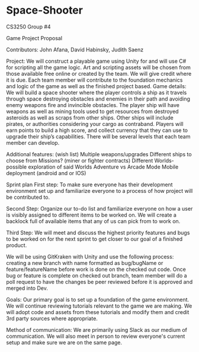 # Space-Shooter
CS3250
Group #4 

Game Project Proposal

Contributors:
John Afana, David Habinsky, Judith Saenz

Project:	We will construct a playable game using Unity for and will use C# for scripting all the game logic. Art and scripting assets will be chosen from those available free online or created by the team. We will give credit where it is due. Each team member will contribute to the foundation mechanics and logic of the game as well as the finished project based.
Game details: We will build a space shooter where the player controls a ship as it travels through space destroying obstacles and enemies in their path and avoiding enemy weapons fire and invincible obstacles. The player ship will have weapons as well as mining tools used to get resources from destroyed asteroids as well as scraps from other ships. Other ships will include pirates, or authorities considering your cargo as contraband. Players will earn points to build a high score, and collect currency that they can use to upgrade their ship’s capabilities. There will be several levels that each team member can develop.

Additional features: (wish list)
Multiple weapons/upgrades
Different ships to choose from
Missions? (miner or fighter contracts)
Different Worlds- possible exploration of said Worlds
Adventure vs Arcade Mode 
Mobile deployment (android and or IOS)

Sprint plan
First step: To make sure everyone has their development environment set up and familiarize everyone to a process of how project will be contributed to.

Second Step: Organize our to-do list and familiarize everyone on how a user is visibly assigned to different items to be worked on. We will create a backlock full of available items that any of us can pick from to work on.

Third Step: We will meet and discuss the highest priority features and bugs to be worked on for the next sprint to get closer to our goal of a finished product.

We will be using GitKraken with Unity and use the following process: creating a new branch with name formatted as bug/bugName or feature/featureName before work is done on the checked out code. Once bug or feature is complete on checked out branch, team member will do a poll request to have the changes be peer reviewed before it is approved and merged into Dev.

Goals: Our primary goal is to set up a foundation of the game environment.  We will continue reviewing tutorials relevant to the game we are making. We will adopt code and assets from these tutorials and modify them and credit 3rd party sources where appropriate.

Method of communication: We are primarily using Slack as our medium of communication. We will also meet in person to review everyone's current setup and make sure we are on the same page.
